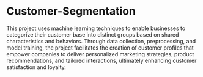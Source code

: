 # Customer-Segmentation

This project uses machine learning techniques to enable businesses to categorize their customer base into distinct groups based on shared characteristics and behaviors. Through data collection, preprocessing, and
model training, the project facilitates the creation of customer profiles that empower companies to deliver personalized marketing strategies, product recommendations, and tailored interactions, ultimately enhancing customer satisfaction and loyalty.
